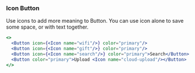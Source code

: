 <demo>

### Icon Button

Use icons to add more meaning to Button. You can use icon alone to save some space, or with text together.

```jsx live
<>
  <Button icon={<Icon name="wifi"/>} color="primary"/>
  <Button icon={<Icon name="gift"/>} color="primary"/>
  <Button icon={<Icon name="search"/>} color="primary">Search</Button>
  <Button color="primary">Upload <Icon name="cloud-upload"/></Button>
</>
```

</demo>
